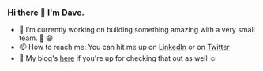 ### Hi there 👋 I'm Dave.
- 🔭 I’m currently working on building something amazing with a very small team. 🤫 😁
- 📫 How to reach me: You can hit me up on [LinkedIn](https://www.linkedin.com/in/dashah/) or on [Twitter](https://twitter.com/daveshah)
- 📓 My blog's [here](https://www.madewithjoyfulbits.com/) if you're up for checking that out as well ☺️

